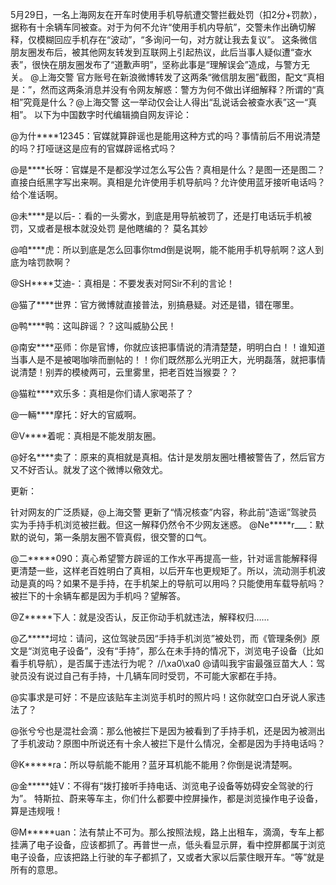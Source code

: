 5月29日，一名上海网友在开车时使用手机导航遭交警拦截处罚（扣2分+罚款），据称有十余辆车同被查。对于为何不允许“使用手机内导航”，交警未作出确切解释，仅模糊回应手机存在“波动”，“多询问一句，对方就让我去复议”。 这条微信朋友圈发布后，被其他网友转发到互联网上引起热议，此后当事人疑似遭“查水表”，很快在朋友圈发布了“道歉声明”，坚称此事是“理解误会”造成，与警方无关。 @上海交警 官方账号在新浪微博转发了这两条“微信朋友圈”截图，配文“真相是：”，然而这两条消息并没有令网友解惑：警方为何不做出详细解释？所谓的“真相”究竟是什么？@上海交警 这一举动仅会让人得出“乱说话会被查水表”这一“真相”。 以下为中国数字时代编辑摘自网友评论：

@为什****12345：官媒就算辟谣也是能用这种方式的吗？事情前后不用说清楚的吗？打哑谜这是应有的官媒辟谣格式吗？

@是****长呀：官媒是不是都没学过怎么写公告？真相是什么？是图一还是图二？直接白纸黑字写出来啊。真相是允许使用手机导航吗？允许使用蓝牙接听电话吗？给个准话啊。

@未****是以后-：看的一头雾水，到底是用导航被罚了，还是打电话玩手机被罚，又或者是根本就没处罚 是他瞎编的？ 莫名其妙

@咱****虎：所以到底是怎么回事你tmd倒是说啊，能不能用手机导航啊？这人到底为啥罚款啊？

@SH****艾迪-：真相是：不要发表对阿Sir不利的言论！

@猫了****世界：官方微博就直接普法，别搞悬疑。对还是错，错在哪里。

@鸭****鸭：这叫辟谣？？这叫威胁公民！

@南安****巫师：你是官博，你就应该把事情说的清清楚楚，明明白白！！谁知道当事人是不是被喝咖啡而删帖的！！你们既然那么光明正大，光明磊落，就把事情说清楚！别弄的模棱两可，云里雾里，把老百姓当猴耍？？

@猫粒****欢乐多：真相是你们请人家喝茶了？

@一輛****摩托：好大的官威啊。

@V****着呢：真相是不能发朋友圈。

@好名****卖了：原来的真相就是真相。估计是发朋友圈吐槽被警告了，然后官方又不好否认。就发了这个微博以儆效尤。

更新：

针对网友的广泛质疑，@上海交警 更新了“情况核查”内容，称此前“造谣”驾驶员实为手持手机浏览被拦截。但这一解释仍然令不少网友迷惑。 @Ne*****r___：默默的说句，第一条朋友圈不管真假，很交警的口气。

@二*****090：真心希望警方辟谣的工作水平再提高一些，针对谣言能解释得更清楚一些，这样老百姓明白了真相，以后开车也更规矩了。所以，流动测手机波动是真的吗？如果不是手持，在手机架上的导航可以用吗？只能使用车载导航吗？被拦下的十余辆车都是因为手机吗？望解答。

@Z*****下人：就是没否认，反正你动手机就违法，解释权归&#8230;&#8230;

@乙*****坷垃：请问，这位驾驶员因“手持手机浏览”被处罚，而《管理条例》原文是“浏览电子设备”，没有“手持”，那么在未手持的情况下，浏览电子设备（比如看手机导航），是否属于违法行为呢？ //\xa0\xa0 @请叫我宇宙最强豆苗大人：驾驶员没有说过自己有手持，十几辆车同时受罚，不可能大家都在手持。

@实事求是可好：不是应该贴车主浏览手机时的照片吗！这你就空口白牙说人家违法了？

@张兮兮也是混社会滴：那么他被拦下是因为被看到了手持手机，还是因为被测出了手机波动？原图中所说还有十余人被拦下是什么情况，全都是因为手持电话吗？

@K*****ra：所以导航能不能用？蓝牙耳机能不能用？你倒是说清楚啊。

@金*****娃V：不得有“拨打接听手持电话、浏览电子设备等妨碍安全驾驶的行为”。 特斯拉、蔚来等车主，你们什么都要中控屏操作，都是浏览操作电子设备，算是违规哦！

@M*****uan：法有禁止不可为。那么按照法规，路上出租车，滴滴，专车上都挂满了电子设备，应该都抓了。再普世一点，低头看显示屏，看中控屏都属于浏览电子设备，应该把路上行驶的车子都抓了，又或者大家以后蒙住眼开车。“等”就是所有的意思。


